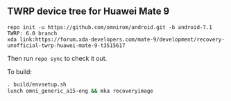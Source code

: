 ## TWRP device tree for Huawei Mate 9

```
repo init -u https://github.com/omnirom/android.git -b android-7.1
TWRP: 6.0 branch
xda link:https://forum.xda-developers.com/mate-9/development/recovery-unofficial-twrp-huawei-mate-9-t3515617
```

Then run `repo sync` to check it out.

To build:

```sh
. build/envsetup.sh
lunch omni_generic_a15-eng && mka recoveryimage
```


